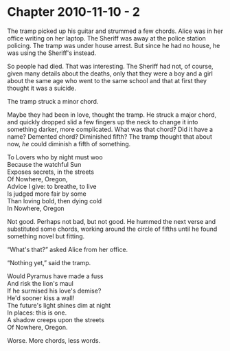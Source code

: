 # Chapter 2010-11-10 - 2

The tramp picked up his guitar and strummed a few chords.  Alice was in her office writing on her laptop.
The Sheriff was away at the police station policing.  The tramp was under house arrest.  But since he had
no house, he was using the Sheriff's instead.

So people had died.  That was interesting.  The Sheriff had not, of course, given many details about the
deaths, only that they were a boy and a girl about the same age who went to the same school and that at
first they thought it was a suicide.

The tramp struck a minor chord.

Maybe they had been in love, thought the tramp.  He struck a major chord, and quickly dropped slid a few
fingers up the neck to change it into something darker, more complicated.  What was that chord?  Did it
have a name?  Demented chord?  Diminished fifth?  The tramp thought that about now, *he* could diminish
a fifth of something.

To Lovers who by night must woo  
Because the watchful Sun  
Exposes secrets, in the streets  
Of Nowhere, Oregon,  
Advice I give: to breathe, to live  
Is judged more fair by some  
Than loving bold, then dying cold  
In Nowhere, Oregon  

Not good.  Perhaps not bad, but not good.  He hummed the next verse and substituted some chords, working
around the circle of fifths until he found something novel but fitting.

“What's that?” asked Alice from her office.

“Nothing yet,” said the tramp.

Would Pyramus have made a fuss  
And risk the lion's maul  
If he surmised his love's demise?  
He'd sooner kiss a wall!  
The future's light shines dim at night  
In places: this is one.  
A shadow creeps upon the streets  
Of Nowhere, Oregon.  

Worse.  More chords, less words.


